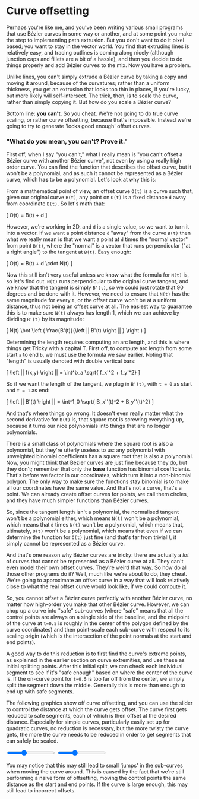 # Curve offsetting

Perhaps you're like me, and you've been writing various small programs that use Bézier curves in some way or another, and at some point you make the step to implementing path extrusion. But you don't want to do it pixel based; you want to stay in the vector world. You find that extruding lines is relatively easy, and tracing outlines is coming along nicely (although junction caps and fillets are a bit of a hassle), and then you decide to do things properly and add Bézier curves to the mix. Now you have a problem.

Unlike lines, you can't simply extrude a Bézier curve by taking a copy and moving it around, because of the curvatures; rather than a uniform thickness, you get an extrusion that looks too thin in places, if you're lucky, but more likely will self-intersect. The trick, then, is to scale the curve, rather than simply copying it. But how do you scale a Bézier curve?

Bottom line: **you can't**. So you cheat. We're not going to do true curve scaling, or rather curve offsetting, because that's impossible. Instead we're going to try to generate 'looks good enough' offset curves.

<div class="note">

### "What do you mean, you can't? Prove it."

First off, when I say "you can't," what I really mean is "you can't offset a Bézier curve with another Bézier curve", not even by using a really high order curve. You can find the function that describes the offset curve, but it won't be a polynomial, and as such it cannot be represented as a Bézier curve, which **has** to be a polynomial. Let's look at why this is:

From a mathematical point of view, an offset curve `O(t)` is a curve such that, given our original curve `B(t)`, any point on `O(t)` is a fixed distance `d` away from coordinate `B(t)`. So let's math that:

\[
  O(t) = B(t) + d
\]

However, we're working in 2D, and `d` is a single value, so we want to turn it into a vector. If we want a point distance `d` "away" from the curve `B(t)` then what we really mean is that we want a point at `d` times the "normal vector" from point `B(t)`, where the "normal" is a vector that runs perpendicular ("at a right angle") to the tangent at `B(t)`. Easy enough:

\[
  O(t) = B(t) + d \cdot N(t)
\]

Now this still isn't very useful unless we know what the formula for `N(t)` is, so let's find out. `N(t)` runs perpendicular to the original curve tangent, and we know that the tangent is simply `B'(t)`, so we could just rotate that 90 degrees and be done with it. However, we need to ensure that `N(t)` has the same magnitude for every `t`, or the offset curve won't be at a uniform distance, thus not being an offset curve at all. The easiest way to guarantee this is to make sure `N(t)` always has length 1, which we can achieve by dividing `B'(t)` by its magnitude:

\[
  N(t) \bot \left ( \frac{B'(t)}{\left || B'(t) \right || } \right )
\]

Determining the length requires computing an arc length, and this is where things get Tricky with a capital T. First off, to compute arc length from some start `a` to end `b`, we must use the formula we saw earlier. Noting that "length" is usually denoted with double vertical bars:

\[
  \left || f(x,y) \right || = \int^b_a \sqrt{ f_x'^2 + f_y'^2}
\]

So if we want the length of the tangent, we plug in `B'(t)`, with `t = 0` as start and
`t = 1` as end:

\[
  \left || B'(t) \right || = \int^1_0 \sqrt{ B_x''(t)^2 + B_y''(t)^2}
\]

And that's where things go wrong. It doesn't even really matter what the second derivative for `B(t)` is, that square root is screwing everything up, because it turns our nice polynomials into things that are no longer polynomials.

There is a small class of polynomials where the square root is also a polynomial, but they're utterly useless to us: any polynomial with unweighted binomial coefficients has a square root that is also a polynomial. Now, you might think that Bézier curves are just fine because they do, but they don't; remember that only the **base** function has binomial coefficients. That's before we factor in our coordinates, which turn it into a non-binomial polygon. The only way to make sure the functions stay binomial is to make all our coordinates have the same value. And that's not a curve, that's a point. We can already create offset curves for points, we call them circles, and they have much simpler functions than Bézier curves.

So, since the tangent length isn't a polynomial, the normalised tangent won't be a polynomial either, which means `N(t)` won't be a polynomial, which means that `d` times `N(t)` won't be a polynomial, which means that, ultimately, `O(t)` won't be a polynomial, which means that even if we can determine the function for `O(t)` just fine (and that's far from trivial!), it simply cannot be represented as a Bézier curve.

And that's one reason why Bézier curves are tricky: there are actually a *lot* of curves that cannot be represented as a Bézier curve at all. They can't even model their own offset curves. They're weird that way. So how do all those other programs do it? Well, much like we're about to do, they cheat. We're going to approximate an offset curve in a way that will look relatively close to what the real offset curve would look like, if we could compute it.

</div>

So, you cannot offset a Bézier curve perfectly with another Bézier curve, no matter how high-order you make that other Bézier curve. However, we can chop up a curve into "safe" sub-curves (where "safe" means that all the control points are always on a single side of the baseline, and the midpoint of the curve at `t=0.5` is roughly in the center of the polygon defined by the curve coordinates) and then point-scale each sub-curve with respect to its scaling origin (which is the intersection of the point normals at the start and end points).

A good way to do this reduction is to first find the curve's extreme points, as explained in the earlier section on curve extremities, and use these as initial splitting points. After this initial split, we can check each individual segment to see if it's "safe enough" based on where the center of the curve is. If the on-curve point for `t=0.5` is too far off from the center, we simply split the segment down the middle. Generally this is more than enough to end up with safe segments.

The following graphics show off curve offsetting, and you can use the slider to control the distance at which the curve gets offset. The curve first gets reduced to safe segments, each of which is then offset at the desired distance. Especially for simple curves, particularly easily set up for quadratic curves, no reduction is necessary, but the more twisty the curve gets, the more the curve needs to be reduced in order to get segments that can safely be scaled.

<graphics-element title="Offsetting a quadratic Bézier curve" src="./offsetting.js" data-type="quadratic">
  <input type="range" min="5" max="50" step="1" value="20" class="slide-control">
</graphics-element>

<graphics-element title="Offsetting a cubic Bézier curve" src="./offsetting.js" data-type="cubic">
  <input type="range" min="5" max="50" step="1" value="20" class="slide-control">
</graphics-element>

You may notice that this may still lead to small 'jumps' in the sub-curves when moving the curve around. This is caused by the fact that we're still performing a naive form of offsetting, moving the control points the same distance as the start and end points. If the curve is large enough, this may still lead to incorrect offsets.
